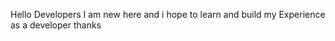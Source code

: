 Hello Developers 
I am new here and i hope to learn and build my 
Experience as a developer thanks 
